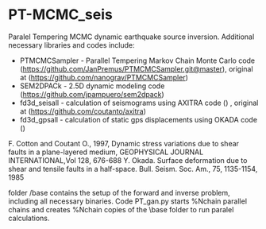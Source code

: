 # PT-MCMC_seis
Paralel Tempering MCMC dynamic earthquake source inversion.
Additional necessary libraries and codes include:
  - PTMCMCSampler - Parallel Tempering Markov Chain Monte Carlo code (https://github.com/JanPremus/PTMCMCSampler.git@master), original at (https://github.com/nanograv/PTMCMCSampler)
  - SEM2DPACk - 2.5D dynamic modeling code (https://github.com/jpampuero/sem2dpack)
  - fd3d_seisall - calculation of seismograms using AXITRA code () , original at (https://github.com/coutanto/axitra)
  - fd3d_gpsall - calculation of static gps displacements using OKADA code ()

F. Cotton and Coutant O., 1997, Dynamic stress variations due to shear faults in a plane-layered medium, GEOPHYSICAL JOURNAL INTERNATIONAL,Vol 128, 676-688
Y. ﻿Okada. Surface deformation due to shear and tensile faults in a half-space. Bull. Seism. Soc. Am., 75, 1135-1154, 1985

folder /base contains the setup of the forward and inverse problem, including all necessary binaries.
Code PT_gan.py starts %Nchain parallel chains and creates %Nchain copies of the \base folder to run paralel calculations.

